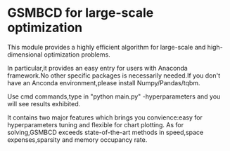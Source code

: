 # GSMBCD for large-scale optimization
This module provides a highly efficient algorithm for large-scale and high-dimensional optimization problems.

In particular,it provides an easy entry for users with Anaconda framework.No other specific packages is necessarily needed.If you don't have an Anconda environment,please install Numpy/Pandas/tqbm.

Use cmd commands,type in "python main.py" -hyperparameters and you will see results exhibited.

It contains two major features which brings you convience:easy for hyperparameters tuning and flexible for chart plotting.
As for solving,GSMBCD exceeds state-of-the-art methods in speed,space expenses,sparsity and memory occupancy rate.
